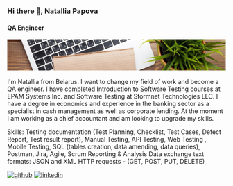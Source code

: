 ### Hi there 👋, Natallia Papova
#### QA Engineer
![QA Engineer](https://github.com/NataliaPapova/nataliapapova/blob/main/1611347751_6-p-fon-ofisnii-stol-81.jpg)

I'm Natallia from Belarus. I want to change my field of work and become a QA engineer. I have completed Introduction to Software Testing courses at EPAM Systems Inc. and Software Testing at Stormnet Technologies LLC. I have a degree in economics and experience in the banking sector as a specialist in cash management as well as corporate lending. At the moment I am working as a chief accountant and am looking to upgrade my skills.

Skills: Testing documentation (Test Planning, Checklist, Test Cases, Defect Report, Test result report), Manual Testing, API Testing, Web Testing , Mobile Testing, SQL (tables creation, data amending, data queries), Postman, Jira, Agile, Scrum Reporting & Analysis Data exchange text formats: JSON and XML  HTTP requests - (GET, POST, PUT, DELETE) 



[<img src='https://cdn.jsdelivr.net/npm/simple-icons@3.0.1/icons/github.svg' alt='github' height='40'>](https://github.com/nataliapapova)  [<img src='https://cdn.jsdelivr.net/npm/simple-icons@3.0.1/icons/linkedin.svg' alt='linkedin' height='40'>](https://www.linkedin.com/in/linkedin.com/in/natallia-papova-4a199a208/)  
